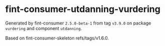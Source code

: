 # fint-consumer-utdanning-vurdering

Generated by fint-consumer `2.5.0-beta-1` from tag `v3.9.0` on package `vurdering` and component `utdanning`.

Based on fint-consumer-skeleton refs/tags/v1.6.0.

